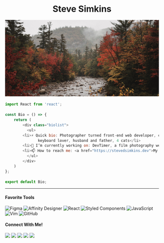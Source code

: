 <h1 align="center"> Steve Simkins </h1>

![Cover](./img/cover.jpg)

```javascript
import React from 'react'; 

const Bio = () => {
	return (
	    <div class="biolist">
	      <ul>
		<li>⚡️ Quick bio: Photographer turned front-end web developer, coffee addict, 
		       keyboard lover, husband and father, 4 cats</li>
		<li>🔭 I’m currently working on: DevTimer, a film photography web app using React</li>
		<li>📫 How to reach me: <a href="https://stevedsimkins.dev">My Website!</a></li>
	      </ul>
	    </div>
	)
};

export default Bio;
```
----

<h4>Favorite Tools</h4>

![Figma](https://img.shields.io/badge/figma-%23F24E1E.svg?style=for-the-badge&logo=figma&logoColor=white) ![Affinity Designer](https://img.shields.io/badge/affinitydesginer-%231B72BE.svg?style=for-the-badge&logo=affinity-designer&logoColor=white) ![React](https://img.shields.io/badge/react-%2320232a.svg?style=for-the-badge&logo=react&logoColor=%2361DAFB) ![Styled Components](https://img.shields.io/badge/styled--components-DB7093?style=for-the-badge&logo=styled-components&logoColor=white) ![JavaScript](https://img.shields.io/badge/javascript-%23323330.svg?style=for-the-badge&logo=javascript&logoColor=%23F7DF1E) ![Vim](https://img.shields.io/badge/VIM-%2311AB00.svg?style=for-the-badge&logo=vim&logoColor=white) ![GitHub](https://img.shields.io/badge/github-%23121011.svg?style=for-the-badge&logo=github&logoColor=white) 

<h4>Connect With Me!</h4>  

<a href="https://stevedsimkins.dev" target="_blank"><img src="https://img.shields.io/badge/Website-000000?style=for-the-badge&logo=Safari&logoColor=white"/></a>
<a href="https://hashnode.com/@stevedsimkins" target="_blank"><img src="https://img.shields.io/badge/Hashnode-2962FF?style=for-the-badge&logo=hashnode&logoColor=white"/></a>
<a href="https://www.twitter.com/stevedsimkins" target="_blank"><img src="https://img.shields.io/badge/@stevedsimkins-%231DA1F2.svg?style=for-the-badge&logo=Twitter&logoColor=white" /></a>
<a href="https://instagram.com/stevedsimkins.dev" target="_blank"><img src="https://img.shields.io/badge/@stevedsimkins.dev-%23E4405F.svg?style=for-the-badge&logo=Instagram&logoColor=white"/></a>
<a href="https://facebook.com/sdsimkins" target="_blank"><img src="https://img.shields.io/badge/Facebook-%231877F2.svg?style=for-the-badge&logo=Facebook&logoColor=white"/></a>
